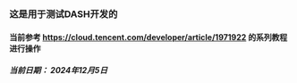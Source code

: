 ### 这是用于测试DASH开发的
#### 当前参考 https://cloud.tencent.com/developer/article/1971922 的系列教程进行操作
##### 当前日期： 2024年12月5日